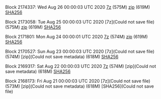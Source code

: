 Block 2174337: Wed Aug 26 00:00:03 UTC 2020 [7z]() (575M) [zip]() (619M) [SHA256]()

Block 2173058: Tue Aug 25 00:00:03 UTC 2020 [7z](Could not save file) (575M) [zip]() (619M) [SHA256]()

Block 2171801: Mon Aug 24 00:00:01 UTC 2020 [7z]() (574M) [zip]() (619M) [SHA256]()

Block 2170527: Sun Aug 23 00:00:03 UTC 2020 [7z](Could not save file) (574M) [zip](Could not save metadata) (618M) [SHA256](https://transfer.sh/Lp0CQ/sha256.txt)

Block 2169317: Sat Aug 22 00:00:03 UTC 2020 [7z]() (574M) [zip](Could not save metadata) (618M) [SHA256](https://transfer.sh/oTD5g/sha256.txt)

Block 2168173: Fri Aug 21 00:00:03 UTC 2020 [7z](Could not save file) (573M) [zip](Could not save metadata) (618M) [SHA256](Could not save file)

